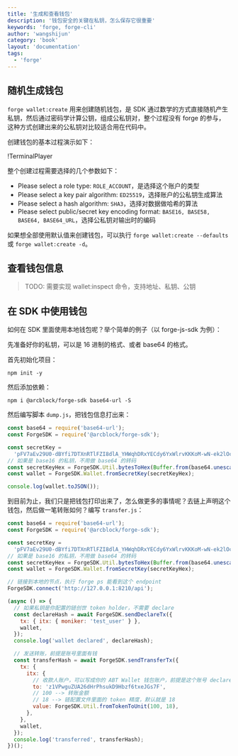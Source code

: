 ```yaml
---
title: '生成和查看钱包'
description: '钱包安全的关键在私钥，怎么保存它很重要'
keywords: 'forge, forge-cli'
author: 'wangshijun'
category: 'book'
layout: 'documentation'
tags:
  - 'forge'
---
```


## 随机生成钱包

`forge wallet:create` 用来创建随机钱包，是 SDK 通过数学的方式直接随机产生私钥，然后通过密码学计算公钥，组成公私钥对，整个过程没有 forge 的参与，这种方式创建出来的公私钥对比较适合用在代码中。

创建钱包的基本过程演示如下：

!TerminalPlayer[](./images/create-wallet.yml)

整个创建过程需要选择的几个参数如下：

- Please select a role type: `ROLE_ACCOUNT`，是选择这个账户的类型
- Please select a key pair algorithm: `ED25519`，选择账户的公私钥生成算法
- Please select a hash algorithm: `SHA3`，选择对数据做哈希的算法
- Please select public/secret key encoding format: `BASE16, BASE58, BASE64, BASE64_URL`，选择公私钥对输出时的编码

如果想全部使用默认值来创建钱包，可以执行 `forge wallet:create --defaults` 或 `forge wallet:create -d`。

## 查看钱包信息

> TODO: 需要实现 wallet:inspect 命令，支持地址、私钥、公钥

## 在 SDK 中使用钱包

如何在 SDK 里面使用本地钱包呢？举个简单的例子（以 forge-js-sdk 为例）：

先准备好你的私钥，可以是 16 进制的格式、或者 base64 的格式。

首先初始化项目：

```shell
npm init -y
```

然后添加依赖：

```shell
npm i @arcblock/forge-sdk base64-url -S
```

然后编写脚本 `dump.js`，把钱包信息打出来：

```javascript
const base64 = require('base64-url');
const ForgeSDK = require('@arcblock/forge-sdk');

const secretKey =
  'pFV7aEv29U0-dBYfi7DTXnRTlFZI8dlA_YHWqhDRxYECdy6YxWlrvKKKoM-wN-ek2lOcgoiIpeCS00diKo5_Kw';
// 如果是 base16 的私钥，不用做 base64 的转码
const secretKeyHex = ForgeSDK.Util.bytesToHex(Buffer.from(base64.unescape(secretKey), 'base64'));
const wallet = ForgeSDK.Wallet.fromSecretKey(secretKeyHex);

console.log(wallet.toJSON());
```

到目前为止，我们只是把钱包打印出来了，怎么做更多的事情呢？去链上声明这个钱包，然后做一笔转账如何？编写 `transfer.js`：

```javascript
const base64 = require('base64-url');
const ForgeSDK = require('@arcblock/forge-sdk');

const secretKey =
  'pFV7aEv29U0-dBYfi7DTXnRTlFZI8dlA_YHWqhDRxYECdy6YxWlrvKKKoM-wN-ek2lOcgoiIpeCS00diKo5_Kw';
// 如果是 base16 的私钥，不用做 base64 的转码
const secretKeyHex = ForgeSDK.Util.bytesToHex(Buffer.from(base64.unescape(secretKey), 'base64'));
const wallet = ForgeSDK.Wallet.fromSecretKey(secretKeyHex);

// 链接到本地的节点，执行 forge ps 能看到这个 endpoint
ForgeSDK.connect('http://127.0.0.1:8210/api');

(async () => {
  // 如果私钥是你配置的链创世 token holder，不需要 declare
  const declareHash = await ForgeSDK.sendDeclareTx({
    tx: { itx: { moniker: 'test_user' } },
    wallet,
  });
  console.log('wallet declared', declareHash);

  // 发送转账，前提是账号里面有钱
  const transferHash = await ForgeSDK.sendTransferTx({
    tx: {
      itx: {
        // 收款人账户，可以写成你的 ABT Wallet 钱包账户，前提是这个账号 declare 过，不然会报错
        to: 'z1VPwguZUA26dHrPhsukD9Hbzf6txeJGs7F',
        // 100 --> 转账金额
        // 18 --> 链配置文件里面的 token 精度，默认就是 18
        value: ForgeSDK.Util.fromTokenToUnit(100, 18),
      },
    },
    wallet,
  });
  console.log('transferred', transferHash);
})();
```
